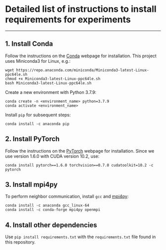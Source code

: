 # Detailed list of instructions to install requirements for experiments
---

## 1. Install Conda

Follow the instructions on the [Conda](https://docs.conda.io/projects/conda/en/latest/user-guide/install/index.html) webpage for installation. This project uses Miniconda3 for Linux, e.g.:

```
wget https://repo.anaconda.com/miniconda/Miniconda3-latest-Linux-ppc64le.sh
chmod +x Miniconda3-latest-Linux-ppc64le.sh
bash Miniconda3-latest-Linux-ppc64le.sh
```

Create a new environment with Python 3.7.9:

```
conda create -n <environment_name> python=3.7.9
conda activate <environment_name>
```

Install `pip` for subsequent steps:

```
conda install -c anaconda pip
```

## 2. Install PyTorch

Follow the instructions on the [PyTorch](https://pytorch.org/get-started/previous-versions/) webpage for installation. Since we use version 1.6.0 with CUDA version 10.2, use:

```
conda install pytorch==1.6.0 torchvision==0.7.0 cudatoolkit=10.2 -c pytorch
```

## 3. Install mpi4py

To perform neighbor communication, install `gcc` and [mpi4py](https://mpi4py.readthedocs.io/en/stable/install.html):

```
conda install -c anaconda gcc_linux-64
conda install -c conda-forge mpi4py openmpi
```

## 4. Install other dependencies

Use `pip install requirements.txt` with the `requirements.txt` file found in this repository.
